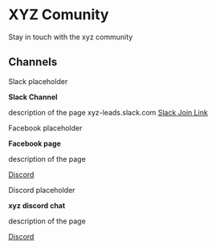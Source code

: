 # XYZ Comunity

Stay in touch with the xyz community

## Channels


<MarkdownCard image="/community/logo.png">

  Slack placeholder
  
  **Slack Channel**
  
  description of the page
  xyz-leads.slack.com
 [Slack Join Link](https://join.slack.com/t/xyz-leads/shared_invite/enQtMzk4MDcwNjQyOTYwLWQ1NjIxNWQ1ZGJiYTJjMTZjZTZkMGQ2YjY3YmY3M2U2OTc3ZjYwMGUyN2FiMWRhMjJhN2JiZjQzMjYzMDFjYTY)

</MarkdownCard>

<MarkdownCard image="/community/logo.png">

  Facebook placeholder
  
  **Facebook page**
  
  description of the page
  
 [Discord](https://www.google.com)

</MarkdownCard>

<MarkdownCard image="/community/logo.png">

  Discord placeholder
  
  **xyz discord chat**
  
  description of the page
  
 [Discord](https://www.google.com)

</MarkdownCard>